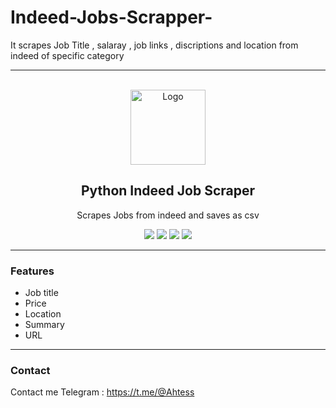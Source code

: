 # Indeed-Jobs-Scrapper-
It scrapes Job Title , salaray , job links , discriptions and location from indeed of specific  category
<div id="top"> </div>

  
---------------------------------------
  
<br/>
<div align="center">
  <a href="https://github.com/Ahtessh/Indeed-Jobs-Scrapper-">
    <img src="https://github.com/Ahtessh/Indeed-Jobs-Scrapper-/blob/main/Capture.PNG" alt="Logo" width="120" height="120">
  </a>
  
  <h2 align="center">Python Indeed Job Scraper</h3>

  <p align="center">
    Scrapes Jobs from indeed and saves as csv
  </p>
  <p align="center">
  <img src="https://github.com/Ahtessh/Indeed-Jobs-Scrapper-/blob/main/image.png"/>
    <img src="https://github.com/Ahtessh/Indeed-Jobs-Scrapper-/blob/main/Input.PNG"/>
  <img src="https://github.com/Ahtessh/Indeed-Jobs-Scrapper-/blob/main/output.PNG"/>
  <img src="https://github.com/Ahtessh/Indeed-Jobs-Scrapper-/blob/main/website.PNG"/>
</p>
</div>
  
---------------------------------------

### Features
* Job title
* Price
* Location
* Summary
* URL

---------------------------------------

### Contact
Contact me Telegram : https://t.me/@Ahtess
